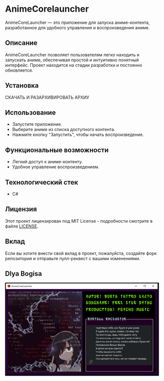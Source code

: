 # AnimeCorelauncher

AnimeCoreLauncher — это приложение для запуска аниме-контента, разработанное для удобного управления и воспроизведения аниме. 

## Описание

AnimeCoreLauncher позволяет пользователям легко находить и запускать аниме, обеспечивая простой и интуитивно понятный интерфейс. Проект находится на стадии разработки и постоянно обновляется.

## Установка

СКАЧАТЬ И РАЗАРХИВИРОВАТЬ АРХИУ

## Использование

- Запустите приложение.
- Выберите аниме из списка доступного контента.
- Нажмите кнопку "Запустить", чтобы начать воспроизведение.

## Функциональные возможности

- Легкий доступ к аниме-контенту.
- Удобное управление воспроизведением.

## Технологический стек

- C#

## Лицензия

Этот проект лицензирован под MIT License - подробности смотрите в файле [LICENSE](LICENSE).

## Вклад

Если вы хотите внести свой вклад в проект, пожалуйста, создайте форк репозитория и отправьте пулл-реквест с вашими изменениями.

## Dlya Bogisa

![Пейзаж коричневой страны](screenshot/screenshot.jpg)
